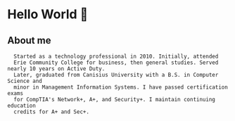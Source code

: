 # Hello World 👋 

## About me

      Started as a technology professional in 2010. Initially, attended
      Erie Community College for business, then general studies. Served nearly 10 years on Active Duty.
      Later, graduated from Canisius University with a B.S. in Computer Science and
      minor in Management Information Systems. I have passed certification exams
      for CompTIA's Network+, A+, and Security+. I maintain continuing education
      credits for A+ and Sec+.
      
<!--
**briantgil/briantgil** is a ✨ _special_ ✨ repository because its `README.md` (this file) appears on your GitHub profile.

Here are some ideas to get you started:
- 🔭 I’m currently working on ...
- 🌱 I’m currently learning ...
- 👯 I’m looking to collaborate on ...
- 🤔 I’m looking for help with ...
- 💬 Ask me about ...
- 📫 How to reach me: ...
- 😄 Pronouns: ...
- ⚡ Fun fact: ...
-->

